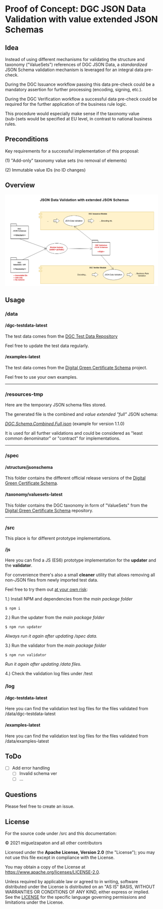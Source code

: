 # Proof of Concept: DGC JSON Data Validation with value extended JSON Schemas 


## Idea

Instead of using different mechanisms for validating the structure and taxonomy ("ValueSets") references of DGC JSON Data, a *standardized* JSON Schema validation mechanism is leveraged for an integral data pre-check. 

During the DGC Issuance workflow passing this data pre-check could be a mandatory assertion for further processing (encoding, signing, etc.).

During the DGC Verification workflow a successful data pre-check could be required for the further application of the business rule logic.

This procedure would especially make sense if the taxonomy value (sub-)sets would be specified at EU level, in contrast to national business rules.

## Preconditions

Key requirements for a successful implementation of this proposal:

(1) "Add-only" taxonomy value sets (no removal of elements)

(2) Immutable value IDs (no ID changes)

## Overview

![](doc/images/DGC-Schema-JSON-Validation-20210517.png)

## Usage

### /data

#### /dgc-testdata-latest

The test data comes from the [DGC Test Data Repository](https://github.com/eu-digital-green-certificates/dgc-testdata)

Feel free to update the test data regularly.

#### /examples-latest

The test data comes from the [Digital Green Certificate Schema](https://github.com/ehn-digital-green-development/ehn-dgc-schema) project.

Feel free to use your own examples.

***

### /resources-tmp

Here are the temporary JSON schema files stored.

The generated file is the combined and *value extended* *"full"* JSON schema:

*[DGC.Schema.Combined.Full.json](/resources-tmp/jsonschema/1.1.0/DGC.Schema.Combined.Full.json)*
(example for version 1.1.0)

It is used for all further validations and could be considered as "least common denominator" or "contract" for implementations.

***

### /spec

#### /structure/jsonschema

This folder contains the different official release versions of the 
 [Digital Green Certificate Schema](https://github.com/ehn-digital-green-development/ehn-dgc-schema).

#### /taxonomy/valuesets-latest

This folder contains the DGC taxonomy in form of "ValueSets" from the
[Digital Green Certificate Schema](https://github.com/ehn-digital-green-development/ehn-dgc-schema) repository.


***

### /src

This place is for different prototype implementations.

#### /js

Here you can find a JS (ES6) prototype implementation for the **updater** and the **validator**.

For convenience there's also a small **cleaner** utility that allows removing all non-JSON files from newly imported test data.

Feel free to try them out <ins>at your own risk</ins>:

1.) Install NPM and dependencies from the *main package folder*

```
$ npm i
```


2.) Run the updater from the *main package folder*

```
$ npm run updater
```

*Always run it again after updating /spec data.*


3.) Run the validator from the *main package folder*

```
$ npm run validator
```
*Run it again after updating /data files.*

4.) Check the validation log files under /test



### /log

#### /dgc-testdata-latest

Here you can find the validation test log files for the files validated from /data/dgc-testdata-latest

#### /examples-latest

Here you can find the validation test log files for the files validated from /data/examples-latest

####

## ToDo

- [ ] Add error handling
  - [ ] Invalid schema ver
  - [ ] ...

## Questions

Please feel free to create an issue.


## License

For the source code under /src and this documentation:

&copy; 2021 miguelzapaton and all other contributors

Licensed under the **Apache License, Version 2.0** (the "License"); you may not use this file except in compliance with the License.

You may obtain a copy of the License at https://www.apache.org/licenses/LICENSE-2.0.

Unless required by applicable law or agreed to in writing, software distributed under the License is distributed on an "AS IS" BASIS, WITHOUT WARRANTIES OR CONDITIONS OF ANY KIND, either express or implied. See the [LICENSE](./LICENSE) for the specific language governing permissions and limitations under the License.
